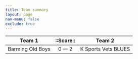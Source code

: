 ```yaml
---
title: Team summary
layout: page
nav-menu: false
exclude: true
---
```




|      Team 1      |  ::Score::  |       Team 2        |
|:----------------:|:-----------:|:-------------------:|
| Barming Old Boys | 0 &mdash; 2 | K Sports Vets BLUES |

 <br /><br /><br />